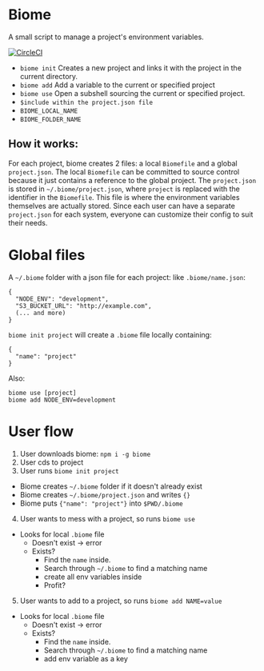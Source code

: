 # Biome
A small script to manage a project's environment variables.

[![CircleCI](https://circleci.com/gh/1egoman/biome.svg?style=svg&circle-token=5cd1a8690f148661881840c868009db16f10370f)](https://circleci.com/gh/1egoman/biome)

- `biome init`
  Creates a new project and links it with the project in the current directory.
- `biome add`
  Add a variable to the current or specified project
- `biome use`
  Open a subshell sourcing the current or specified project.
- `$include within the project.json file`
- `BIOME_LOCAL_NAME`
- `BIOME_FOLDER_NAME`

## How it works:
For each project, biome creates 2 files: a local `Biomefile` and a global `project.json`. The local
`Biomefile` can be committed to source control because it just contains a reference to the global
project. The `project.json` is stored in `~/.biome/project.json`, where `project` is replaced with
the identifier in the `Biomefile`. This file is where the environment variables themselves are
actually stored. Since each user can have a separate `project.json` for each system, everyone can
customize their config to suit their needs.

# Global files
A `~/.biome` folder with a json file for each project:
like `.biome/name.json`:
```
{
  "NODE_ENV": "development",
  "S3_BUCKET_URL": "http://example.com",
  (... and more)
}
```

`biome init project` will create a `.biome` file locally containing:
```
{
  "name": "project"
}
```

Also:
```
biome use [project]
biome add NODE_ENV=development
```

# User flow
1. User downloads biome: `npm i -g biome`
2. User cds to project
3. User runs `biome init project`
  - Biome creates `~/.biome` folder if it doesn't already exist
  - Biome creates `~/.biome/project.json` and writes `{}`
  - Biome puts `{"name": "project"}` into `$PWD/.biome`
4. User wants to mess with a project, so runs `biome use`
  - Looks for local `.biome` file
    - Doesn't exist -> error
    - Exists?
      - Find the `name` inside.
      - Search through `~/.biome` to find a matching name
      - create all env variables inside
      - Profit?
5. User wants to add to a project, so runs `biome add NAME=value`
  - Looks for local `.biome` file
    - Doesn't exist -> error
    - Exists?
      - Find the `name` inside.
      - Search through `~/.biome` to find a matching name
      - add env variable as a key
